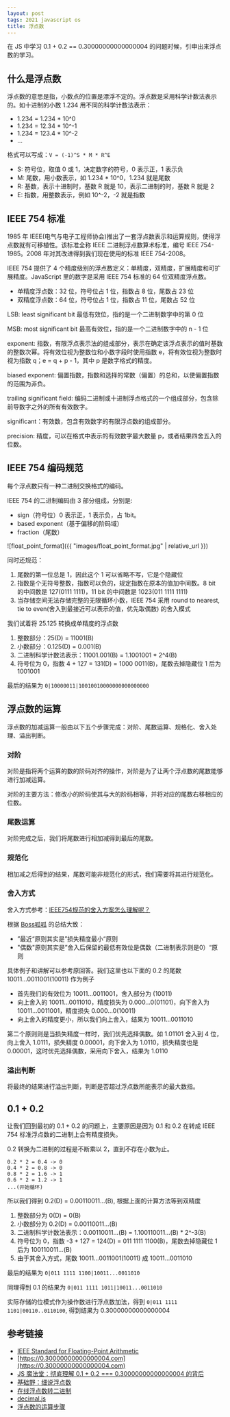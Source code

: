 ```yaml
---
layout: post
tags: 2021 javascript os
title: 浮点数
---
```


在 JS 中学习 0.1 + 0.2 == 0.30000000000000004 的问题时候，引申出来浮点数的学习。

## 什么是浮点数

浮点数的意思是指，小数点的位置是漂浮不定的。浮点数是采用科学计数法表示的。如十进制的小数 1.234 用不同的科学计数法表示：

- 1.234 = 1.234 \* 10^0
- 1.234 = 12.34 \* 10^-1
- 1.234 = 123.4 \* 10^-2
- ...

格式可以写成：`V = (-1)^S * M * R^E`

- S: 符号位，取值 0 或 1，决定数字的符号，0 表示正，1 表示负
- M: 尾数，用小数表示，如 1.234 \* 10^0，1.234 就是尾数
- R: 基数，表示十进制时，基数 R 就是 10，表示二进制的时，基数 R 就是 2
- E: 指数，用整数表示，例如 10^-2，-2 就是指数

## IEEE 754 标准

1985 年 IEEE(电气与电子工程师协会)推出了一套浮点数表示和运算规则，使得浮点数就有可移植性。该标准全称 IEEE 二进制浮点数算术标准，编号 IEEE 754-1985。2008 年对其改进得到我们现在使用的标准 IEEE 754-2008。

IEEE 754 提供了 4 个精度级别的浮点数定义：单精度，双精度，扩展精度和可扩展精度。JavaScript 里的数字是采用 IEEE 754 标准的 64 位双精度浮点数。

- 单精度浮点数：32 位，符号位占 1 位，指数占 8 位，尾数占 23 位
- 双精度浮点数：64 位，符号位占 1 位，指数占 11 位，尾数占 52 位

LSB: least significant bit 最低有效位，指的是一个二进制数字中的第 0 位

MSB: most significant bit 最高有效位，指的是一个二进制数字中的 n - 1 位

exponent: 指数，有限浮点表示法的组成部分，表示在确定该浮点表示的值时基数的整数次幂。将有效位视为整数位和小数字段时使用指数 e，将有效位视为整数时视为指数 q；e = q + p - 1，其中 p 是数字格式的精度。

biased exponent: 偏置指数，指数和选择的常数（偏置）的总和，以使偏置指数的范围为非负。

trailing significant field: 编码二进制或十进制浮点格式的一个组成部分，包含除前导数字之外的所有有效数字。

significant：有效数，包含有效数字的有限浮点数的组成部分。

precision: 精度，可以在格式中表示的有效数字最大数量 p，或者结果四舍五入的位数。

## IEEE 754 编码规范

每个浮点数只有一种二进制交换格式的编码。

IEEE 754 的二进制编码由 3 部分组成，分别是:

- sign（符号位）0 表示正，1 表示负，占 1bit。
- based exponent（基于偏移的阶码域）
- fraction（尾数）

![float_point_format]({{ "images/float_point_format.jpg" | relative_url }})

同时还规范：

1. 尾数的第一位总是 1，因此这个 1 可以省略不写，它是个隐藏位
2. 指数是个无符号整数，指数可以负的，规定指数在原本的值加中间数。8 bit 的中间数是 127(0111 1111)，11 bit 的中间数是 1023(011 1111 1111)
3. 当存储空间无法存储完整的无限循环小数，IEEE 754 采用 round to nearest, tie to even(舍入到最接近可以表示的值，优先取偶数) 的舍入模式

我们试着将 25.125 转换成单精度的浮点数

1. 整数部分：25(D) = 11001(B)
2. 小数部分：0.125(D) = 0.001(B)
3. 二进制科学计数法表示：11001.001(B) = 1.1001001 \* 2^4(B)
4. 符号位为 0，指数 4 + 127 = 131(D) = 1000 0011(B)，尾数去掉隐藏位 1 后为 1001001

最后的结果为 `0|10000011|10010010000000000000000`

## 浮点数的运算

浮点数的加减运算一般由以下五个步骤完成：对阶、尾数运算、规格化、舍入处理、溢出判断。

### 对阶

对阶是指将两个运算的数的阶码对齐的操作，对阶是为了让两个浮点数的尾数能够进行加减运算。

对阶的主要方法：修改小的阶码使其与大的阶码相等，并将对应的尾数右移相应的位数。

### 尾数运算

对阶完成之后，我们将尾数进行相加减得到最后的尾数。

### 规范化

相加减之后得到的结果，尾数可能非规范化的形式，我们需要将其进行规范化。

### 舍入方式

舍入方式参考：[IEEE754规范的舍入方案怎么理解呢？](https://www.zhihu.com/question/68131179/answer/261539674)

根据 [Boss呱呱](https://www.zhihu.com/people/huang-ke-fen) 的总结大致：

- ”最近“原则其实是”损失精度最小“原则
- "偶数"原则其实是”舍入后保留的最低有效位是偶数（二进制表示则是0）“原则

具体例子和讲解可以参考原回答。我们这里也以下面的 0.2 的尾数 10011...0011001(10011) 作为例子

- 首先我们的有效位为 10011...0011001，舍入部分为 (10011)
- 向上舍入的 10011...0011010，精度损失为 0.000...0(01101)，向下舍入为 10011...0011001，精度损失 0.000...0(10011)
- 向上舍入的精度更小，所以我们向上舍入，结果为 10011...0011010

第二个原则则是当损失精度一样时，我们优先选择偶数。如 1.01101 舍入到 4 位，向上舍入 1.0111，损失精度 0.00001，向下舍入为 1.0110，损失精度也是 0.00001，这时优先选择偶数，采用向下舍入，结果为 1.0110

### 溢出判断

将最终的结果进行溢出判断，判断是否超过浮点数所能表示的最大数指。

## 0.1 + 0.2

让我们回到最初的 0.1 + 0.2 的问题上，主要原因是因为 0.1 和 0.2 在转成 IEEE 754 标准浮点数的二进制上会有精度损失。

0.2 转换为二进制的过程是不断乘以 2，直到不存在小数为止。

```plain
0.2 * 2 = 0.4 -> 0
0.4 * 2 = 0.8 -> 0
0.8 * 2 = 1.6 -> 1
0.6 * 2 = 1.2 -> 1
...(开始循环)
```

所以我们得到 0.2(D) = 0.00110011...(B), 根据上面的计算方法等到双精度

1. 整数部分为 0(D) = 0(B)
2. 小数部分为 0.2(D) = 0.00110011...(B)
3. 二进制科学计数法表示：0.00110011...(B) = 1.100110011...(B) \* 2^-3(B)
4. 符号位为 0，指数 -3 + 127 = 124(D) = 011 1111 1100(B)，尾数去掉隐藏位 1 后为 100110011...(B)
5. 由于其舍入方式，尾数 10011...0011001(10011) 成 10011...0011010

最后的结果为 `0|011 1111 1100|10011...0011010`

同理得到 0.1 的结果为 `0|011 1111 1011|10011...0011010`

实际存储的位模式作为操作数进行浮点数加法，得到 `0|011 1111 1101|00110..0110100`, 得到结果为 0.30000000000000004

## 参考链接

- [IEEE Standard for Floating-Point Arithmetic](https://irem.univ-reunion.fr/IMG/pdf/ieee-754-2008.pdf)
- [https://0.30000000000000004.com](https://0.30000000000000004.com)
- [JS 魔法堂：彻底理解 0.1 + 0.2 === 0.30000000000000004 的背后](https://www.cnblogs.com/fsjohnhuang/p/5115672.html)
- [基础野：细说浮点数](https://www.cnblogs.com/fsjohnhuang/p/5109766.html)
- [在线浮点数转二进制](https://tooltt.com/floatconverter/)
- [decimal.js](https://mikemcl.github.io/decimal.js/)
- [浮点数的运算步骤](https://www.cnblogs.com/yilang/p/11277201.html)
